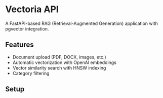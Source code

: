 # Vectoria API

A FastAPI-based RAG (Retrieval-Augmented Generation) application with pgvector integration.

## Features

- Document upload (PDF, DOCX, images, etc.)
- Automatic vectorization with OpenAI embeddings
- Vector similarity search with HNSW indexing
- Category filtering

## Setup

